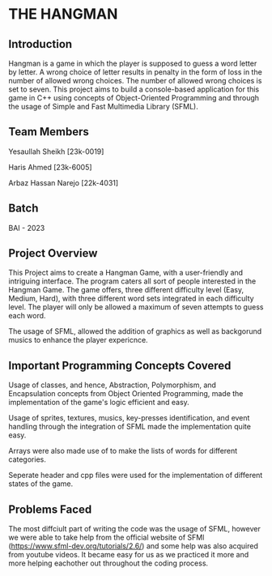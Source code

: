 
# THE HANGMAN




## Introduction
Hangman is a game in which the player is supposed to guess a word letter by letter. A wrong choice of letter results in penalty in the form of loss in the number of allowed wrong choices. The number of allowed wrong choices is set to seven. This project aims to build a console-based application for this game in C++ using concepts of Object-Oriented Programming and through the usage of Simple and Fast Multimedia Library (SFML).
## Team Members
Yesaullah Sheikh [23k-0019]

Haris Ahmed [23k-6005]

Arbaz Hassan Narejo [22k-4031]
## Batch 
BAI - 2023
## Project Overview
This Project aims to create a Hangman Game, with a user-friendly and intriguing interface. The program caters all sort of people interested in the Hangman Game. The game offers, three different difficulty level (Easy, Medium, Hard), with three different word sets integrated in each difficulty level. The player will only be allowed a maximum of seven attempts to guess each word. 

The usage of SFML, allowed the addition of graphics as well as backgorund musics to enhance the player expericnce.
## Important Programming Concepts Covered

Usage of classes, and hence, Abstraction, Polymorphism, and Encapsulation concepts from Object Oriented Programming, made the implementation of the game's logic efficient and easy.

Usage of sprites, textures, musics, key-presses identification, and event handling through the integration of SFML made the implementation quite easy.

Arrays were also made use of to make the lists of words for different categories.

Seperate header and cpp files were used for the implementation of different states of the game.
## Problems Faced

The most diffciult part of writing the code was the usage of SFML, however we were able to take help from the official website of SFMl (https://www.sfml-dev.org/tutorials/2.6/) and some help was also acquired from youtube videos. It became easy for us as we practiced it more and more helping eachother out throughout the coding process.